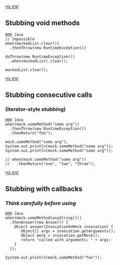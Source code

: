 !SLIDE
## Stubbing void methods
	@@@ Java
	// Impossible
	when(mockedList.clear())
	  .thenThrow(new RuntimeException())

	doThrow(new RuntimeException())
	  .when(mockedList).clear();

	mockedList.clear();

!SLIDE
## Stubbing consecutive calls
### (iterator-style stubbing)
	@@@ Java
	when(mock.someMethod("some arg"))
	  .thenThrow(new RuntimeException())
	  .thenReturn("foo");

	mock.someMethod("some arg");
	System.out.println(mock.someMethod("some arg"));
	System.out.println(mock.someMethod("some arg"));

	// when(mock.someMethod("some arg"))
	//   .thenReturn("one", "two", "three");

!SLIDE
## Stubbing with callbacks
### *Think carefully before using*
	@@@ Java
	when(mock.someMethod(anyString()))
	  .thenAnswer(new Answer() {
	    Object answer(InvocationOnMock invocation) {
	       Object[] args = invocation.getArguments();
	       Object mock = invocation.getMock();
	       return "called with arguments: " + args;
	    }
	  });

	System.out.println(mock.someMethod("foo"));
